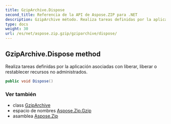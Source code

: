 ```yaml
---
title: GzipArchive.Dispose
second_title: Referencia de la API de Aspose.ZIP para .NET
description: GzipArchive método. Realiza tareas definidas por la aplicación asociadas con liberar liberar o restablecer recursos no administrados.
type: docs
weight: 30
url: /es/net/aspose.zip.gzip/gziparchive/dispose/
---
```

## GzipArchive.Dispose method

Realiza tareas definidas por la aplicación asociadas con liberar, liberar o restablecer recursos no administrados.

```csharp
public void Dispose()
```

### Ver también

* class [GzipArchive](../)
* espacio de nombres [Aspose.Zip.Gzip](../../gziparchive/)
* asamblea [Aspose.Zip](../../../)


